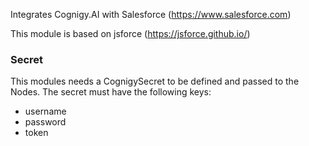 ﻿Integrates Cognigy.AI with Salesforce (https://www.salesforce.com)

This module is based on jsforce (https://jsforce.github.io/)

### Secret
This modules needs a CognigySecret to be defined and passed to the Nodes. The secret must have the following keys:

- username
- password
- token